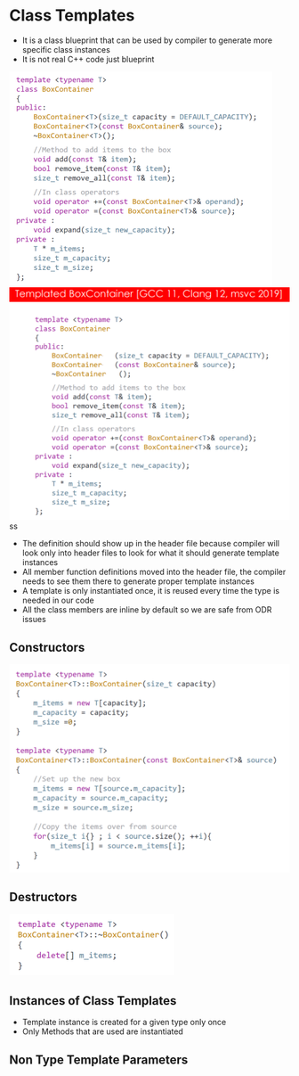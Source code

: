 # Class Templates

- It is a class blueprint that can be used by compiler to generate more specific class instances
- It is not real C++ code just blueprint

![](Images/classTemplates.png)
![](Images/classTemplates2.png)
ss
- The definition should show up in the header file because compiler will look only into header files to look for what it should generate template instances 
- All member function definitions moved into the header file, the compiler needs to see them there to generate proper template instances
- A template is only instantiated once, it is reused every time the type is needed in our code
- All the class members are inline by default so we are safe from ODR issues

## Constructors

![](Images/constructorsClassTemplate.png)

## Destructors

![](Images/destructorClassTemplate.png)


## Instances of Class Templates

- Template instance is created for a given type only once
- Only Methods that are used are instantiated

## Non Type Template Parameters

